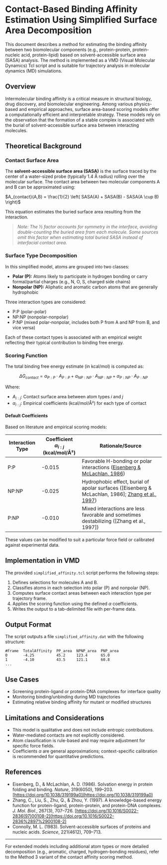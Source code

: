 # Contact-Based Binding Affinity Estimation Using Simplified Surface Area Decomposition

This document describes a method for estimating the binding affinity between two biomolecular components (e.g., protein-protein, protein-nucleic acid, protein-lipid) based on solvent-accessible surface area (SASA) analysis. The method is implemented as a VMD (Visual Molecular Dynamics) Tcl script and is suitable for trajectory analysis in molecular dynamics (MD) simulations.

## Overview

Intermolecular binding affinity is a critical measure in structural biology, drug discovery, and biomolecular engineering. Among various physics-based and empirical approaches, surface area-based scoring models offer a computationally efficient and interpretable strategy. These models rely on the observation that the formation of a stable complex is associated with the burial of solvent-accessible surface area between interacting molecules.

## Theoretical Background

### Contact Surface Area

The **solvent-accessible surface area (SASA)** is the surface traced by the center of a water-sized probe (typically 1.4 Å radius) rolling over the molecular surface. The contact area between two molecular components A and B can be approximated using:

$A_{contact}(A,B) = \frac{1}{2} \left( SASA(A) + SASA(B) - SASA(A \cup B) \right)$

This equation estimates the buried surface area resulting from the interaction.

> *Note: The ½ factor accounts for symmetry in the interface, avoiding double-counting the buried area from each molecule. Some sources omit this factor when estimating total buried SASA instead of interfacial contact area.*

### Surface Type Decomposition

In this simplified model, atoms are grouped into two classes:

* **Polar (P):** Atoms likely to participate in hydrogen bonding or carry formal/partial charges (e.g., N, O, S, charged side chains)
* **Nonpolar (NP):** Aliphatic and aromatic carbon atoms that are generally hydrophobic

Three interaction types are considered:

* P\:P (polar-polar)
* NP\:NP (nonpolar-nonpolar)
* P\:NP (mixed polar-nonpolar, includes both P from A and NP from B, and vice versa)

Each of these contact types is associated with an empirical weight reflecting their typical contribution to binding free energy.

### Scoring Function

The total binding free energy estimate (in kcal/mol) is computed as:

$$
\Delta G_{contact} = \alpha_{P:P} \cdot A_{P:P} + \alpha_{NP:NP} \cdot A_{NP:NP} + \alpha_{P:NP} \cdot A_{P:NP}
$$

Where:

* $A_{i:j}$: Contact surface area between atom types $i$ and $j$
* $\alpha_{i:j}$: Empirical coefficients (kcal/mol/Å²) for each type of contact

#### Default Coefficients

Based on literature and empirical scoring models:

| Interaction Type | Coefficient $\alpha_{i:j}$ (kcal/mol/Å²) | Rationale/Source                                                                                                                                        |
| ---------------- | ---------------------------------------- | ------------------------------------------------------------------------------------------------------------------------------------------------------- |
| P\:P             | -0.015                                   | Favorable H-bonding or polar interactions ([Eisenberg & McLachlan, 1986](https://doi.org/10.1038/319199a0))                                             |
| NP\:NP           | -0.025                                   | Hydrophobic effect, burial of apolar surfaces (\[Eisenberg & McLachlan, 1986]; [Zhang et al., 1997](https://doi.org/10.1016/S0022-2836%2897%2900108-2)) |
| P\:NP            | -0.010                                   | Mixed interactions are less favorable and sometimes destabilizing (\[Zhang et al., 1997])                                                               |

These values can be modified to suit a particular force field or calibrated against experimental data.

## Implementation in VMD

The provided `simplified_affinity.tcl` script performs the following steps:

1. Defines selections for molecules A and B.
2. Classifies atoms in each selection into polar (P) and nonpolar (NP).
3. Computes surface contact areas between each interaction type per trajectory frame.
4. Applies the scoring function using the defined $\alpha$ coefficients.
5. Writes the output to a tab-delimited file with per-frame data.

## Output Format

The script outputs a file `simplified_affinity.dat` with the following structure:

```
#Frame  TotalAffinity  PP_area  NPNP_area  PNP_area
0       -4.25          45.2     123.4      65.0
1       -4.10          43.5     121.1      60.8
...
```

## Use Cases

* Screening protein-ligand or protein-DNA complexes for interface quality
* Monitoring binding/unbinding during MD trajectories
* Estimating relative binding affinity for mutant or modified structures

## Limitations and Considerations

* This model is qualitative and does not include entropic contributions.
* Water-mediated contacts are not explicitly considered.
* Atom classification is rule-based and may require adjustment for specific force fields.
* Coefficients $\alpha$ are general approximations; context-specific calibration is recommended for quantitative predictions.

## References

* Eisenberg, D., & McLachlan, A. D. (1986). Solvation energy in protein folding and binding. *Nature*, 319(6050), 199–203. [https://doi.org/10.1038/319199a0](https://doi.org/10.1038/319199a0)
* Zhang, C., Liu, S., Zhu, Q., & Zhou, Y. (1997). A knowledge-based energy function for protein-ligand, protein-protein, and protein-DNA complexes. *J. Mol. Biol.*, 267(3), 707–726. [https://doi.org/10.1016/S0022-2836(97)00108-2](https://doi.org/10.1016/S0022-2836%2897%2900108-2)
* Connolly, M. L. (1983). Solvent-accessible surfaces of proteins and nucleic acids. *Science*, 221(4612), 709–713.

---

For extended models including additional atom types or more detailed decomposition (e.g., aromatic, charged, hydrogen-bonding residues), refer to the Method 3 variant of the contact affinity scoring method.

